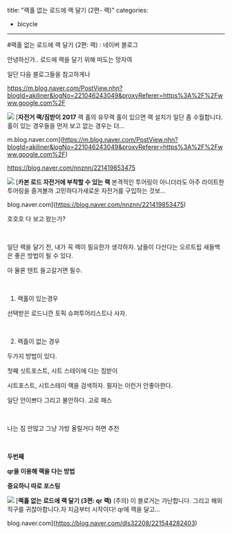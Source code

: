 title: "랙홀 없는 로드에 랙 달기 (2편- 랙)"
categories:
 - bicycle
---
#랙홀 없는 로드에 랙 달기 (2편: 랙) : 네이버 블로그







안녕하신가.. 로드에 랙을 달기 위해 떠도는 망자여

일단 다음 블로그들을 참고하게나

<https://m.blog.naver.com/PostView.nhn?blogId=akiliner&logNo=221046243049&proxyReferer=https%3A%2F%2Fwww.google.com%2F>




 



[![](https://dthumb-phinf.pstatic.net/?src=%22https%3A%2F%2Fblogthumb.pstatic.net%2FMjAxNzA3MjJfMTI0%2FMDAxNTAwNjg4NDk3MDI5._R2NxbuOwnwXJRKz3A0QB6lMjOjS1yC5tGsxQ6zfLGgg.ge5sgpLNhfvSTegU75d7pNIU2jTM9MUTOd0Jb3kKYN4g.JPEG.akiliner%2FIMG_8595.jpg%3Ftype%3Dw2%22&type=ff500_300)](https://m.blog.naver.com/PostView.nhn?blogId=akiliner&logNo=221046243049&proxyReferer=https%3A%2F%2Fwww.google.com%2F)
[**자전거 랙/짐받이 2017**
랙 홀의 유무랙 홀이 있으면 랙 설치가 일단 좀 수월합니다. 홀이 있는 경우들을 먼저 보고 없는 경우는 더...


m.blog.naver.com](https://m.blog.naver.com/PostView.nhn?blogId=akiliner&logNo=221046243049&proxyReferer=https%3A%2F%2Fwww.google.com%2F)




 


<https://blog.naver.com/nnznn/221419853475>




 



[![](https://dthumb-phinf.pstatic.net/?src=%22https%3A%2F%2Fblogthumb.pstatic.net%2FMjAxODEyMTVfMjk0%2FMDAxNTQ0ODU4Mzk4ODQ1.WlAoz086r28DjCosdVI9YYsakVvM2Pmecn8Dm5EXFp8g.NMzwPCwmQ1I6W491irANCBIAeqqHvC0b6_15FdOqCmEg.JPEG.nnznn%2F41E9G0CE%252BOL.jpg%3Ftype%3Dw2%22&type=ff500_300)](https://blog.naver.com/nnznn/221419853475)
[**카본 로드 자전거에 부착할 수 있는 랙**
본격적인 투어링이 아니더라도 아주 라이트한 투어링을 즐겨볼까 고민하다가새로운 자전거를 구입하는 것보...


blog.naver.com](https://blog.naver.com/nnznn/221419853475)




 


호호호 다 보고 왔는가?

​

일단 랙을 달기 전, 내가 꼭 랙이 필요한가 생각하자. 남들이 다산다는 오르트립 새들백은 좋은 방법이 될 수 있다.

아 물론 텐트 들고갈거면 필수.

​

1. 랙홀이 있는경우

선택받은 로드니깐 토픽 슈퍼투어리스트나 사자.

​

2. 랙홀이 없는 경우

두가지 방법이 있다.

첫째 싯트포스트, 시트 스테이에 다는 짐받이

시트포스트, 시트스테이 랙을 검색하자. 필자는 이런거 안좋아한다.

일단 안이쁘다 그리고 불안하다. 고로 패스

​

나는 짐 안많고 그냥 가방 올릴거다 하면 추천

​

**두번째**

**qr을 이용해 랙을 다는 방법** 

**중요하니 따로 포스팅**




 



[![](https://dthumb-phinf.pstatic.net/?src=%22https%3A%2F%2Fblogthumb.pstatic.net%2FMjAxOTA1MjNfMjA4%2FMDAxNTU4NTM3OTYxMTY3._bbsepAqiLEiSwNV_NL0s_NmJPLi1aihdGmGnlS5FKsg.wgV0miWkSrK6N5s90dtp1GzVAK6WHGzA_dIyrp7yAmgg.PNG.dls32208%2Fimage.png%3Ftype%3Dw2%22&type=ff500_300)](https://blog.naver.com/dls32208/221544282403)
[**랙홀 없는 로드에 랙 달기 (3편: qr 랙)**
(주의) 이 블로거는 가난합니다. 그리고 해외직구를 귀찮아합니다.​자 지금부터 시작이다! qr에 랙을 달고...


blog.naver.com](https://blog.naver.com/dls32208/221544282403)




 


​
